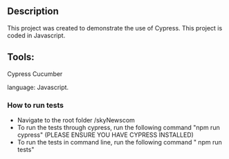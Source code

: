 ## Description
This project was created to demonstrate the use of Cypress. This project is coded in Javascript.

## Tools:

Cypress
Cucumber

language: Javascript. 

### How to run tests
- Navigate to the root folder /skyNewscom
- To run the tests through cypress, run the following command "npm run cypress" (PLEASE ENSURE YOU HAVE CYPRESS INSTALLED)
- To run the tests in command line, run the following command " npm run tests"

